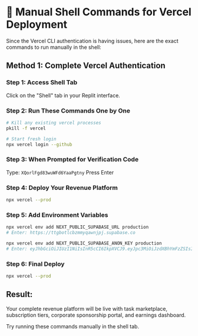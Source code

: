 # 🔧 Manual Shell Commands for Vercel Deployment

Since the Vercel CLI authentication is having issues, here are the exact commands to run manually in the shell:

## Method 1: Complete Vercel Authentication

### Step 1: Access Shell Tab
Click on the "Shell" tab in your Replit interface.

### Step 2: Run These Commands One by One
```bash
# Kill any existing vercel processes
pkill -f vercel

# Start fresh login
npx vercel login --github
```

### Step 3: When Prompted for Verification Code
Type: `XQorlFgd83wuWFd6YaaPgtny`
Press Enter

### Step 4: Deploy Your Revenue Platform
```bash
npx vercel --prod
```

### Step 5: Add Environment Variables
```bash
npx vercel env add NEXT_PUBLIC_SUPABASE_URL production
# Enter: https://ttgbotlcbzmmyqawnjpj.supabase.co

npx vercel env add NEXT_PUBLIC_SUPABASE_ANON_KEY production
# Enter: eyJhbGciOiJIUzI1NiIsInR5cCI6IkpXVCJ9.eyJpc3MiOiJzdXBhYmFzZSIsInJlZiI6InR0Z2JvdGxjYnptbXlxYXduanBqIiwicm9sZSI6ImFub24iLCJpYXQiOjE3NTQ2MDA4NzksImV4cCI6MjA3MDE3Njg3OX0.jc_PZay5gUyleINrGC5d5Sd2mCkHjonP56KCLJJNM1k
```

### Step 6: Final Deploy
```bash
npx vercel --prod
```

## Result:
Your complete revenue platform will be live with task marketplace, subscription tiers, corporate sponsorship portal, and earnings dashboard.

Try running these commands manually in the shell tab.